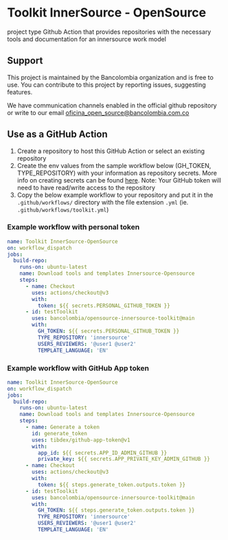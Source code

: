 # Toolkit InnerSource - OpenSource
project type Github Action that provides repositories with the necessary tools and documentation for an innersource work model

## Support 
This project is maintained by the Bancolombia organization and is free to use. You can contribute to this project by reporting issues, suggesting features.

We have communication channels enabled in the official github repository or write to our email oficina_open_source@bancolombia.com.co

## Use as a GitHub Action

1. Create a repository to host this GitHub Action or select an existing repository
1. Create the env values from the sample workflow below (GH_TOKEN, TYPE_REPOSITORY) with your information as repository secrets. More info on creating secrets can be found [here](https://docs.github.com/en/actions/security-guides/encrypted-secrets).
Note: Your GitHub token will need to have read/write access to the repository
1. Copy the below example workflow to your repository and put it in the `.github/workflows/` directory with the file extension `.yml` (ie. `.github/workflows/toolkit.yml`)

### Example workflow with personal token

```yaml
name: Toolkit InnerSource-OpenSource
on: workflow_dispatch
jobs:
  build-repo:
    runs-on: ubuntu-latest
    name: Download tools and templates Innersource-Opensource
    steps:
      - name: Checkout
        uses: actions/checkout@v3
        with:
          token: ${{ secrets.PERSONAL_GITHUB_TOKEN }}
      - id: testToolkit
        uses: bancolombia/opensource-innersource-toolkit@main
        with:
          GH_TOKEN: ${{ secrets.PERSONAL_GITHUB_TOKEN }}
          TYPE_REPOSITORY: 'innersource'
          USERS_REVIEWERS: '@user1 @user2'
          TEMPLATE_LANGUAGE: 'EN'
```
### Example workflow with GitHub App token

```yaml
name: Toolkit InnerSource-OpenSource
on: workflow_dispatch
jobs:
  build-repo:
    runs-on: ubuntu-latest
    name: Download tools and templates Innersource-Opensource
    steps:
      - name: Generate a token
        id: generate_token
        uses: tibdex/github-app-token@v1
        with:
          app_id: ${{ secrets.APP_ID_ADMIN_GITHUB }}
          private_key: ${{ secrets.APP_PRIVATE_KEY_ADMIN_GITHUB }}
      - name: Checkout
        uses: actions/checkout@v3
        with:
          token: ${{ steps.generate_token.outputs.token }}
      - id: testToolkit
        uses: bancolombia/opensource-innersource-toolkit@main
        with:
          GH_TOKEN: ${{ steps.generate_token.outputs.token }}
          TYPE_REPOSITORY: 'innersource'
          USERS_REVIEWERS: '@user1 @user2'
          TEMPLATE_LANGUAGE: 'EN'
```
